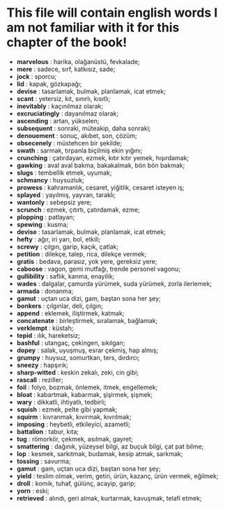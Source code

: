 # This file will contain english words I am not familiar with it for this chapter of the book!
 
 - **marvelous** : harika, olağanüstü, fevkalade;
 - **mere** : sadece, sırf, katkısız, sade;
 - **jock** : sporcu;
 - **lid** : kapak, gözkapağı;
 - **devise** : tasarlamak, bulmak, planlamak, icat etmek;
 - **scant** : yetersiz, kıt, sınırlı, kısıtlı;
 - **inevitably** : kaçınılmaz olarak;
 - **excruciatingly** : dayanılmaz olarak;
 - **ascending** : artan, yükselen;
 - **subsequent** : sonraki, müteakip, daha sonraki;
 - **denouement** : sonuç, akıbet, son, çözüm;
 - **obsecenely** : müstehcen bir şekilde;
 - **swath** : sarmak, tırpanla biçilmiş ekin yığını;
 - **crunching** : çatırdayan, ezmek, kıtır kıtır yemek, hışırdamak;
 - **gawking** : aval aval bakma, bakakalmak, bön bön bakmak;
 - **slugs** : tembellik etmek, uyumak;
 - **schmancy** : huysuzluk;
 - **prowess** : kahramanlık, cesaret, yiğitlik, cesaret isteyen iş;
 - **splayed** : yayılmış, yayvan, taraklı;
 - **wantonly** : sebepsiz yere;
 - **scrunch** : ezmek, çıtırtı, çatırdamak, ezme;
 - **plopping** : patlayan;
 - **spewing** : kusma;
 - **devise** : tasarlamak, bulmak, planlamak, icat etmek;
 - **hefty** : ağır, iri yarı, bol, etkili;
 - **screwy** : çılgın, garip, kaçık, çatlak;
 - **petition** : dilekçe, talep, rica, dilekçe vermek;
 - **gratis** : bedava, parasız, yok yere, gereksiz yere;
 - **caboose** : vagon, gemi mutfağı, trende personel vagonu;
 - **gullibility** : saflık, kanma, enayilik;
 - **wades** : dalgalar, çamurda yürümek, suda yürümek, zorla ilerlemek;
 - **armada** : donanma;
 - **gamut** : uçtan uca dizi, gam, baştan sona her şey;
 - **bonkers** : çılgınlar, deli, çılgın;
 - **append** : eklemek, iliştirmek, katmak;
 - **concatenate** : birleştirmek, sıralamak, bağlamak;
 - **verklempt** : küstah;
 - **tepid** : ılık, hareketsiz;
 - **bashful** : utangaç, çekingen, sıkılgan;
 - **dopey** : salak, uyuşmuş, esrar çekmiş, hap almış;
 - **grumpy** : huysuz, somurtkan, ters, dırdırcı;
 - **sneezy** : hapşırık;
 - **sharp-witted** : keskin zekalı, zeki, cin gibi;
 - **rascall** : reziller;
 - **foil** : folyo, bozmak, önlemek, itmek, engellemek;
 - **bloat** : kabartmak, kabarmak, şişirmek, şişmek;
 - **wary** : dikkatli, ihtiyatlı, tedbirli;
 - **squish** : ezmek, pelte gibi yapmak;
 - **squirm** : kıvranmak, kıvırmak, kıvrılmak;
 - **imposing** : heybetli, etkileyici, azametli;
 - **battalion** : tabur, kıta;
 - **tug** : römorkör, çekmek, asılmak, gayret;
 - **smattering** : dağınık, yüzeysel bilgi, az buçuk bilgi, çat pat bilme;
 - **lop** : kesmek, sarkıtmak, budamak, kesip atmak, sarkmak;
 - **tossing** : savurma;
 - **gamut** : gam, uçtan uca dizi, baştan sona her şey;
 - **yield** : teslim olmak, verim, getiri, ürün, kazanç, ürün vermek, eğilmek;
 - **droll** : komik, tuhaf, gülünç, acayip, garip;
 - **yorn** : eski;
 - **retrieved** : alındı, geri almak, kurtarmak, kavuşmak, telafi etmek;
